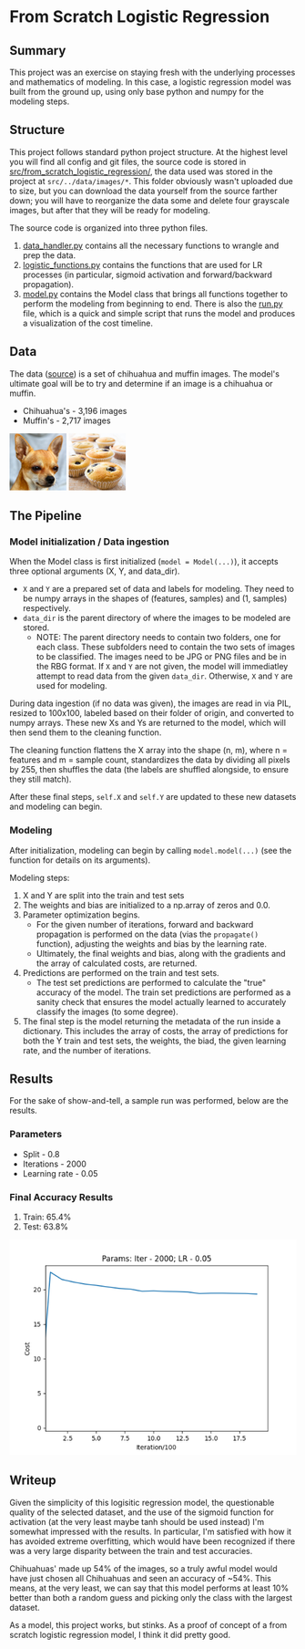# From Scratch Logistic Regression


## Summary
This project was an exercise on staying fresh with the underlying processes and mathematics of modeling. In this case, a logistic regression model was built from the ground up, using only base python and numpy for the modeling steps.


## Structure
This project follows standard python project structure. At the highest level you will find all config and git files, the source code is stored in [src/from_scratch_logistic_regression/](/src/from_scratch_logistic_regression), the data used was stored in the project at `src/../data/images/*`. This folder obviously wasn't uploaded due to size, but you can download the data yourself from the source farther down; you will have to reorganize the data some and delete four grayscale images, but after that they will be ready for modeling.

The source code is organized into three python files.
1. [data_handler.py](/src/from_scratch_logistic_regression/data_handler.py) contains all the necessary functions to wrangle and prep the data.
2. [logistic_functions.py](/src/from_scratch_logistic_regression/logistic_functions.py) contains the functions that are used for LR processes (in particular, sigmoid activation and forward/backward propagation).
3. [model.py](/src/from_scratch_logistic_regression/model.py) contains the Model class that brings all functions together to perform the modeling from beginning to end.
There is also the [run.py](/src/from_scratch_logistic_regression/run.py) file, which is a quick and simple script that runs the model and produces a visualization of the cost timeline.


## Data
The data ([source](https://www.kaggle.com/datasets/samuelcortinhas/muffin-vs-chihuahua-image-classification)) is a set of chihuahua and muffin images. The model's ultimate goal will be to try and determine if an image is a chihuahua or muffin.

- Chihuahua's - 3,196 images
- Muffin's - 2,717 images

<img src="/images/example_chihuahua.jpg" width=100 height=100>
<img src="/images/example_muffin.jpg" width=100 height=100>
<!-- ![example-chihuahua](/images/example_chihuahua.jpg)
![example-muffin](/images/example_muffin.jpg) -->


## The Pipeline

### Model initialization / Data ingestion
When the Model class is first initialized (`model = Model(...)`), it accepts three optional arguments (X, Y, and data_dir).
- `X` and `Y` are a prepared set of data and labels for modeling. They need to be numpy arrays in the shapes of (features, samples) and (1, samples) respectively.
- `data_dir` is the parent directory of where the images to be modeled are stored.
    - NOTE: The parent directory needs to contain two folders, one for each class. These subfolders need to contain the two sets of images to be classified. The images need to be JPG or PNG files and be in the RBG format.
If `X` and `Y` are not given, the model will immediatley attempt to read data from the given `data_dir`. Otherwise, `X` and `Y` are used for modeling.

During data ingestion (if no data was given), the images are read in via PIL, resized to 100x100, labeled based on their folder of origin, and converted to numpy arrays. These new Xs and Ys are returned to the model, which will then send them to the cleaning function.

The cleaning function flattens the X array into the shape (n, m), where n = features and m = sample count, standardizes the data by dividing all pixels by 255, then shuffles the data (the labels are shuffled alongside, to ensure they still match).

After these final steps, `self.X` and `self.Y` are updated to these new datasets and modeling can begin.

### Modeling
After initialization, modeling can begin by calling `model.model(...)` (see the function for details on its arguments).

Modeling steps:
1. X and Y are split into the train and test sets
2. The weights and bias are initialized to a np.array of zeros and 0.0.
3. Parameter optimization begins.
    - For the given number of iterations, forward and backward propagation is performed on the data (vias the `propagate()` function), adjusting the weights and bias by the learning rate.
    - Ultimately, the final weights and bias, along with the gradients and the array of calculated costs, are returned.
4. Predictions are performed on the train and test sets.
    - The test set predictions are performed to calculate the "true" accuracy of the model. The train set predictions are performed as a sanity check that ensures the model actually learned to accurately classify the images (to some degree).
5. The final step is the model returning the metadata of the run inside a dictionary. This includes the array of costs, the array of predictions for both the Y train and test sets, the weights, the biad, the given learning rate, and the number of iterations.


## Results
For the sake of show-and-tell, a sample run was performed, below are the results.

### Parameters
- Split - 0.8
- Iterations - 2000
- Learning rate - 0.05

### Final Accuracy Results
1. Train: 65.4%
2. Test: 63.8%

![costs](/images/cost_results.png)


## Writeup
Given the simplicity of this logisitic regression model, the questionable quality of the selected dataset, and the use of the sigmoid function for activation (at the very least maybe tanh should be used instead) I'm somewhat impressed with the results. In particular, I'm satisfied with how it has avoided extreme overfitting, which would have been recognized if there was a very large disparity between the train and test accuracies.

Chihuahuas' made up 54% of the images, so a truly awful model would have just chosen all Chihuahuas and seen an accuracy of ~54%. This means, at the very least, we can say that this model performs at least 10% better than both a random guess and picking only the class with the largest dataset.

As a model, this project works, but stinks. As a proof of concept of a from scratch logistic regression model, I think it did pretty good.
